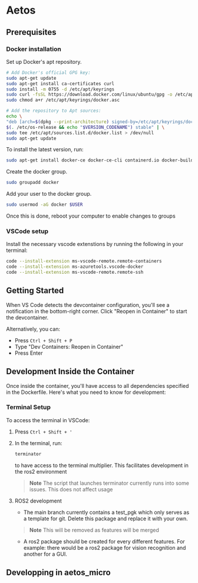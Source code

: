 # Aetos

## Prerequisites

### Docker installation

Set up Docker's apt repository.
   ```bash
# Add Docker's official GPG key:
sudo apt-get update
sudo apt-get install ca-certificates curl
sudo install -m 0755 -d /etc/apt/keyrings
sudo curl -fsSL https://download.docker.com/linux/ubuntu/gpg -o /etc/apt/keyrings/docker.asc
sudo chmod a+r /etc/apt/keyrings/docker.asc

# Add the repository to Apt sources:
echo \
  "deb [arch=$(dpkg --print-architecture) signed-by=/etc/apt/keyrings/docker.asc] https://download.docker.com/linux/ubuntu \
  $(. /etc/os-release && echo "$VERSION_CODENAME") stable" | \
  sudo tee /etc/apt/sources.list.d/docker.list > /dev/null
sudo apt-get update
   ```
To install the latest version, run:
   ```bash
sudo apt-get install docker-ce docker-ce-cli containerd.io docker-buildx-plugin docker-compose-plugin
   ```

Create the docker group.
   ```bash
sudo groupadd docker   
```

Add your user to the docker group.
   ```bash
 sudo usermod -aG docker $USER
 ```

 Once this is done, reboot your computer to enable changes to groups

### VSCode setup

Install the necessary vscode extenstions by running the following in your terminal:

   ```bash
code --install-extension ms-vscode-remote.remote-containers
code --install-extension ms-azuretools.vscode-docker
code --install-extension ms-vscode-remote.remote-ssh
```

## Getting Started

When VS Code detects the devcontainer configuration, you'll see a notification in the bottom-right corner. Click "Reopen in Container" to start the devcontainer.

   Alternatively, you can:
   - Press `Ctrl + Shift + P`
   - Type "Dev Containers: Reopen in Container"
   - Press Enter

## Development Inside the Container

Once inside the container, you'll have access to all dependencies specified in the Dockerfile. Here's what you need to know for development:

### Terminal Setup

To access the terminal in VSCode:
1. Press `Ctrl + Shift + '`
2. In the terminal, run:
   ```bash
   terminator
   ```

      to have access to the terminal multiplier. This facilitates development in the ros2 environment

     > **Note** The script that launches terminator currently runs into some issues. This does not affect usage

2. ROS2 development
   - The main branch currently contains a test_pgk which only serves as a template for git. Delete this package and replace it with your own. 
   > **Note** This will be removed as features will be merged
   - A ros2 package should be created for every different features. For example: there would be a ros2 package for vision recognition and another for a GUI.

## Developping in aetos_micro
